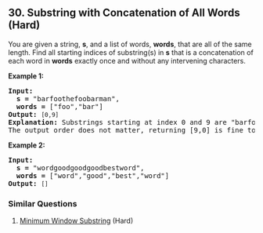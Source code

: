 <!--|This file generated by command(leetcode description); DO NOT EDIT.    |-->
<!--+----------------------------------------------------------------------+-->
<!--|@author    Openset <openset.wang@gmail.com>                           |-->
<!--|@link      https://github.com/openset                                 |-->
<!--|@home      https://github.com/openset/leetcode                        |-->
<!--+----------------------------------------------------------------------+-->

## 30. Substring with Concatenation of All Words (Hard)

<p>You are given a string, <strong>s</strong>, and a list of words, <strong>words</strong>, that are all of the same length. Find all starting indices of substring(s) in <strong>s</strong> that is a concatenation of each word in <strong>words</strong> exactly once and without any intervening characters.</p>

<p><strong>Example 1:</strong></p>

<pre>
<strong>Input:
  s =</strong> &quot;barfoothefoobarman&quot;,
<strong>  words = </strong>[&quot;foo&quot;,&quot;bar&quot;]
<strong>Output:</strong> <code>[0,9]</code>
<strong>Explanation:</strong> Substrings starting at index 0 and 9 are &quot;barfoor&quot; and &quot;foobar&quot; respectively.
The output order does not matter, returning [9,0] is fine too.
</pre>

<p><strong>Example 2:</strong></p>

<pre>
<strong>Input:
  s =</strong> &quot;wordgoodgoodgoodbestword&quot;,
<strong>  words = </strong>[&quot;word&quot;,&quot;good&quot;,&quot;best&quot;,&quot;word&quot;]
<strong>Output:</strong> <code>[]</code>
</pre>


### Similar Questions
  1. [Minimum Window Substring](https://github.com/openset/leetcode/tree/master/problems/minimum-window-substring) (Hard)
